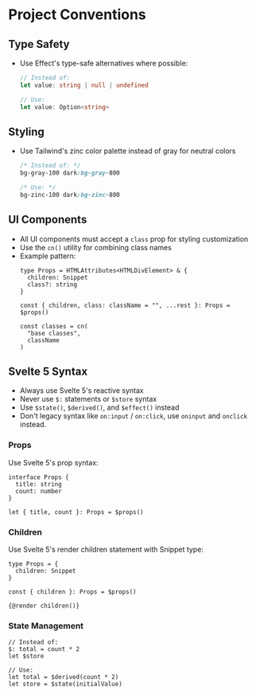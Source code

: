 # Project Conventions

## Type Safety

- Use Effect's type-safe alternatives where possible:
  ```typescript
  // Instead of:
  let value: string | null | undefined

  // Use:
  let value: Option<string>
  ```

## Styling

- Use Tailwind's zinc color palette instead of gray for neutral colors
  ```css
  /* Instead of: */
  bg-gray-100 dark:bg-gray-800

  /* Use: */
  bg-zinc-100 dark:bg-zinc-800
  ```

## UI Components

- All UI components must accept a `class` prop for styling customization
- Use the `cn()` utility for combining class names
- Example pattern:
  ```svelte
  type Props = HTMLAttributes<HTMLDivElement> & {
    children: Snippet
    class?: string
  }

  const { children, class: className = "", ...rest }: Props = $props()

  const classes = cn(
    "base classes",
    className
  )
  ```

## Svelte 5 Syntax

- Always use Svelte 5's reactive syntax
- Never use `$:` statements or `$store` syntax
- Use `$state()`, `$derived()`, and `$effect()` instead
- Don't legacy syntax like `on:input` / `on:click`, use `oninput` and `onclick` instead.

### Props

Use Svelte 5's prop syntax:

```svelte
interface Props {
  title: string
  count: number
}

let { title, count }: Props = $props()
```

### Children

Use Svelte 5's render children statement with Snippet type:

```svelte
type Props = {
  children: Snippet
}

const { children }: Props = $props()

{@render children()}
```

### State Management

```svelte
// Instead of:
$: total = count * 2
let $store

// Use:
let total = $derived(count * 2)
let store = $state(initialValue)
```
